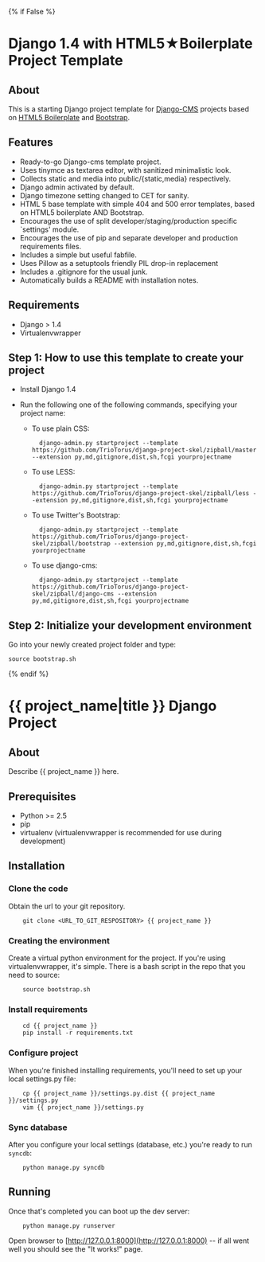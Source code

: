 {% if False %}
# Django 1.4 with HTML5★Boilerplate Project Template

## About

This is a starting Django project template for [Django-CMS](http://www.django-cms.org/) projects based on [HTML5 Boilerplate](http://html5boilerplate.com) and [Bootstrap](http://twitter.github.com/bootstrap/index.html).

## Features ##

* Ready-to-go Django-cms template project.
* Uses tinymce as textarea editor, with sanitized minimalistic look.
* Collects static and media into public/{static,media} respectively.
* Django admin activated by default.
* Django timezone setting changed to CET for sanity.
* HTML 5 base template with simple 404 and 500 error templates, based on HTML5 boilerplate AND Bootstrap.
* Encourages the use of split developer/staging/production specific `settings' module.
* Encourages the use of pip and separate developer and production requirements files.
* Includes a simple but useful fabfile.
* Uses Pillow as a setuptools friendly PIL drop-in replacement
* Includes a .gitignore for the usual junk.
* Automatically builds a README with installation notes.

## Requirements ##

* Django > 1.4
* Virtualenvwrapper

## Step 1: How to use this template to create your project ##

* Install Django 1.4
* Run the following one of the following commands, specifying your project name:
        
    * To use plain CSS:

            django-admin.py startproject --template https://github.com/TrioTorus/django-project-skel/zipball/master --extension py,md,gitignore,dist,sh,fcgi yourprojectname

    * To use LESS:

            django-admin.py startproject --template https://github.com/TrioTorus/django-project-skel/zipball/less --extension py,md,gitignore,dist,sh,fcgi yourprojectname

    * To use Twitter's Bootstrap:
    
            django-admin.py startproject --template https://github.com/TrioTorus/django-project-skel/zipball/bootstrap --extension py,md,gitignore,dist,sh,fcgi yourprojectname

    * To use django-cms:
    
            django-admin.py startproject --template https://github.com/TrioTorus/django-project-skel/zipball/django-cms --extension py,md,gitignore,dist,sh,fcgi yourprojectname

## Step 2: Initialize your development environment ##

Go into your newly created project folder and type:
    
    source bootstrap.sh

{% endif %}
# {{ project_name|title }} Django Project #

## About ##

Describe {{ project_name }} here.

## Prerequisites ##

* Python >= 2.5
* pip
* virtualenv (virtualenvwrapper is recommended for use during development)

## Installation ##

### Clone the code ###

Obtain the url to your git repository.

        git clone <URL_TO_GIT_RESPOSITORY> {{ project_name }}

### Creating the environment ###

Create a virtual python environment for the project. If you're using virtualenvwrapper,
it's simple. There is a bash script in the repo that you need to source:

        source bootstrap.sh

### Install requirements ###

        cd {{ project_name }}
        pip install -r requirements.txt

### Configure project ###
When you're finished installing requirements, you'll need to set up your local settings.py file:

        cp {{ project_name }}/settings.py.dist {{ project_name }}/settings.py
        vim {{ project_name }}/settings.py

### Sync database ###
After you configure your local settings (database, etc.) you're ready to run `syncdb`:

        python manage.py syncdb

## Running ##
Once that's completed you can boot up the dev server:

        python manage.py runserver

Open browser to [http://127.0.0.1:8000](http://127.0.0.1:8000) -- if all went well you should see the "It works!" page.
